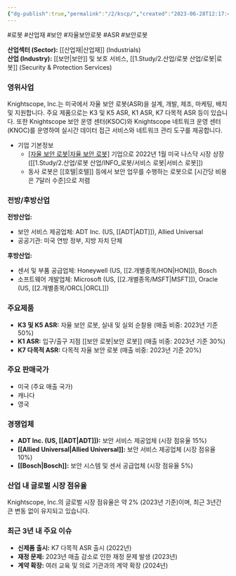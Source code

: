 ```yaml
---
{"dg-publish":true,"permalink":"/2/kscp/","created":"2023-06-28T12:17:43.173+09:00","updated":"2025-06-03T20:05:59.779+09:00"}
---
```


#로봇 #산업재 #보안 #자율보안로봇 #ASR #보안로봇

**산업섹터 (Sector):** [[산업재\|산업재]] (Industrials)  
**산업 (Industry):** [[보안\|보안]] 및 보호 서비스, [[1.Study/2.산업/로봇 산업/로봇\|로봇]] (Security & Protection Services)

### 영위사업

Knightscope, Inc.는 미국에서 자율 보안 로봇(ASR)을 설계, 개발, 제조, 마케팅, 배치 및 지원합니다. 주요 제품으로는 K3 및 K5 ASR, K1 ASR, K7 다목적 ASR 등이 있습니다. 또한 Knightscope 보안 운영 센터(KSOC)와 Knightscope 네트워크 운영 센터(KNOC)를 운영하여 실시간 데이터 접근 서비스와 네트워크 관리 도구를 제공합니다.

- 기업 기본정보
	- [[자율 보안 로봇\|자율 보안 로봇]]([[ASR\|ASR]]) 기업으로 2022년 1월 미국 나스닥 시장 상장([[1.Study/2.산업/로봇 산업/INFO_로봇/서비스 로봇\|서비스 로봇]])
	- 동사 로봇은 [[호텔\|호텔]] 등에서 보안 업무를 수행하는 로봇으로 [시간당 비용은 7달러 수준]으로 저렴


### 전방/후방산업

**전방산업:**

- 보안 서비스 제공업체: ADT Inc. (US, [[ADT\|ADT]]), Allied Universal
- 공공기관: 미국 연방 정부, 지방 자치 단체

**후방산업:**

- 센서 및 부품 공급업체: Honeywell (US, [[2.개별종목/HON\|HON]]), Bosch
- 소프트웨어 개발업체: Microsoft (US, [[2.개별종목/MSFT\|MSFT]]), Oracle (US, [[2.개별종목/ORCL\|ORCL]])

### 주요제품

- **K3 및 K5 ASR:** 자율 보안 로봇, 실내 및 실외 순찰용 (매출 비중: 2023년 기준 50%)
- **K1 ASR:** 입구/출구 지점 [[보안 로봇\|보안 로봇]] (매출 비중: 2023년 기준 30%)
- **K7 다목적 ASR:** 다목적 자율 보안 로봇 (매출 비중: 2023년 기준 20%)

### 주요 판매국가

- 미국 (주요 매출 국가)
- 캐나다
- 영국

### 경쟁업체

- **ADT Inc. (US, [[ADT\|ADT]]):** 보안 서비스 제공업체 (시장 점유율 15%)
- **[[Allied Universal\|Allied Universal]]:** 보안 서비스 제공업체 (시장 점유율 10%)
- **[[Bosch\|Bosch]]:** 보안 시스템 및 센서 공급업체 (시장 점유율 5%)

### 산업 내 글로벌 시장 점유율

Knightscope, Inc.의 글로벌 시장 점유율은 약 2% (2023년 기준)이며, 최근 3년간 큰 변동 없이 유지되고 있습니다.

### 최근 3년 내 주요 이슈

- **신제품 출시:** K7 다목적 ASR 출시 (2022년)
- **재정 문제:** 2023년 매출 감소로 인한 재정 문제 발생 (2023년)
- **계약 확장:** 여러 교육 및 의료 기관과의 계약 확장 (2024년)